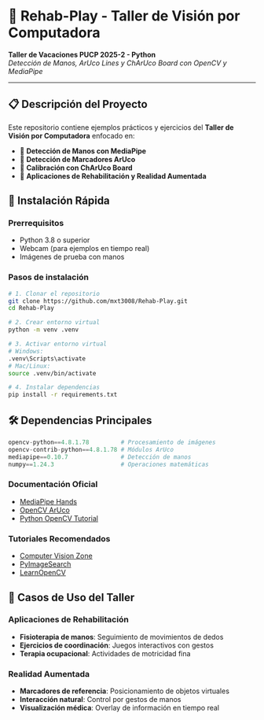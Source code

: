 # 🤖 Rehab-Play - Taller de Visión por Computadora

**Taller de Vacaciones PUCP 2025-2 - Python**  
*Detección de Manos, ArUco Lines y ChArUco Board con OpenCV y MediaPipe*

---

## 📋 Descripción del Proyecto

Este repositorio contiene ejemplos prácticos y ejercicios del **Taller de Visión por Computadora** enfocado en:

- 🤚 **Detección de Manos con MediaPipe**
- 🎯 **Detección de Marcadores ArUco**
- 📐 **Calibración con ChArUco Board**
- 🔄 **Aplicaciones de Rehabilitación y Realidad Aumentada**

## 🚀 Instalación Rápida

### Prerrequisitos
- Python 3.8 o superior
- Webcam (para ejemplos en tiempo real)
- Imágenes de prueba con manos

### Pasos de instalación

```bash
# 1. Clonar el repositorio
git clone https://github.com/mxt3008/Rehab-Play.git
cd Rehab-Play

# 2. Crear entorno virtual
python -m venv .venv

# 3. Activar entorno virtual
# Windows:
.venv\Scripts\activate
# Mac/Linux:
source .venv/bin/activate

# 4. Instalar dependencias
pip install -r requirements.txt
```
## 🛠️ Dependencias Principales

```python
opencv-python==4.8.1.78         # Procesamiento de imágenes
opencv-contrib-python==4.8.1.78 # Módulos ArUco
mediapipe==0.10.7               # Detección de manos
numpy==1.24.3                   # Operaciones matemáticas
```

### Documentación Oficial
- [MediaPipe Hands](https://mediapipe.dev/solutions/hands)
- [OpenCV ArUco](https://docs.opencv.org/master/d5/dae/tutorial_aruco_detection.html)
- [Python OpenCV Tutorial](https://docs.opencv.org/master/d6/d00/tutorial_py_root.html)

### Tutoriales Recomendados
- [Computer Vision Zone](https://www.computervision.zone/)
- [PyImageSearch](https://pyimagesearch.com/)
- [LearnOpenCV](https://learnopencv.com/)

## 🎯 Casos de Uso del Taller

### Aplicaciones de Rehabilitación
- **Fisioterapia de manos**: Seguimiento de movimientos de dedos
- **Ejercicios de coordinación**: Juegos interactivos con gestos
- **Terapia ocupacional**: Actividades de motricidad fina

### Realidad Aumentada
- **Marcadores de referencia**: Posicionamiento de objetos virtuales
- **Interacción natural**: Control por gestos de manos
- **Visualización médica**: Overlay de información en tiempo real
